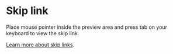 # Skip link

Place mouse pointer inside the preview area and press tab on your keyboard to view the skip link.

[Learn more about skip links](http://a11yproject.com/posts/skip-nav-links/).